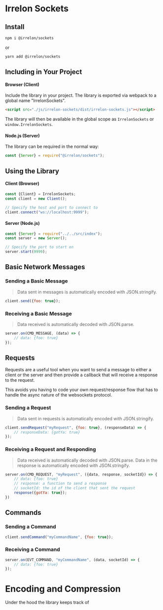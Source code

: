 # Irrelon Sockets

## Install
```bash
npm i @irrelon/sockets
```

or

```bash
yarn add @irrelon/sockets
```

## Including in Your Project

#### Browser (Client)
Include the library in your project. The library is exported
via webpack to a global name "IrrelonSockets".

```html
<script src="./js/irrelon-sockets/dist/irrelon-sockets.js"></script>
```

The library will then be available in the global scope as
`IrrelonSockets` or `window.IrrelonSockets`.

#### Node.js (Server)
The library can be required in the normal way:

```js
const {Server} = require("@irrelon/sockets");
```

## Using the Library

#### Client (Browser)
```js
const {Client} = IrrelonSockets;
const client = new Client();

// Specify the host and port to connect to
client.connect("ws://localhost:9999");
```

#### Server (Node.js)
```js
const {Server} = require("../../src/index");
const server = new Server();

// Specify the port to start on
server.start(9999);
```

## Basic Network Messages
### Sending a Basic Message
> Data sent in messages is automatically encoded with JSON.stringify.

```js
client.send({foo: true});
```

### Receiving a Basic Message
> Data received is automatically decoded with JSON.parse.
 
```js
server.on(CMD_MESSAGE, (data) => {
    // data: {foo: true}
});
```

## Requests
Requests are a useful tool when you want to send a message to either a client
or the server and then provide a callback that will receive a response to the
request.

This avoids you having to code your own request/response flow that has to handle
the async nature of the websockets protocol.

### Sending a Request
> Data sent in requests is automatically encoded with JSON.stringify.
>
```js
client.sendRequest("myRequest", {foo: true}, (responseData) => {
    // responseData: {gotYa: true}
});
```

### Receiving a Request and Responding
> Data received is automatically decoded with JSON.parse. Data in the response
is automatically encoded with JSON.stringify.

```js
server.on(CMD_REQUEST, "myRequest", ({data, response, socketId}) => {
    // data: {foo: true}
    // response: a function to send a response
    // socketId: the id of the client that sent the request
    response({gotYa: true});
})
```

## Commands

### Sending a Command
```js
client.sendCommand("myCommandName", {foo: true});
```

### Receiving a Command
```js
server.on(EVT_COMMAND, "myCommandName", (data, socketId) => {
    // data: {foo: true}
});
```

# Encoding and Compression
Under the hood the library keeps track of 